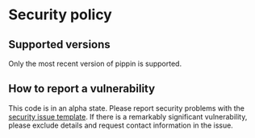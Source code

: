 # Security policy

## Supported versions

Only the most recent version of pippin is supported.

## How to report a vulnerability

This code is in an alpha state.
Please report security problems with the
[security issue template](https://github.com/dmyersturnbull/pippin/issues/new?labels=kind%3A+security+%F0%9F%94%92&template=security.md).
If there is a remarkably significant vulnerability, please exclude details and request contact information in the issue.
